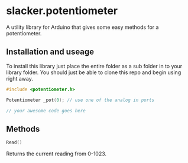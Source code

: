 # slacker.potentiometer

A utility library for Arduino that gives some easy methods for a potentiometer.

## Installation and useage

To install this library just place the entire folder as a sub folder in to your library folder.  You should just be able to clone this repo and begin using right away.

```cpp
#include <potentiometer.h>

Potentiometer _pot(0); // use one of the analog in ports

// your awesome code goes here
```

## Methods

```cpp
Read()
```

Returns the current reading from 0-1023.